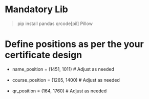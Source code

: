 # Mandatory Lib 

> pip install pandas qrcode[pil] Pillow

# Define positions as per the your certificate design

<ul>
<li>name_position = (1451, 1011)   # Adjust as needed</li> <br>
<li>course_position = (1265, 1400) # Adjust as needed</li>  <br>
<li>qr_position = (164, 1760)  # Adjust as needed</li> <br>

</ul> 
